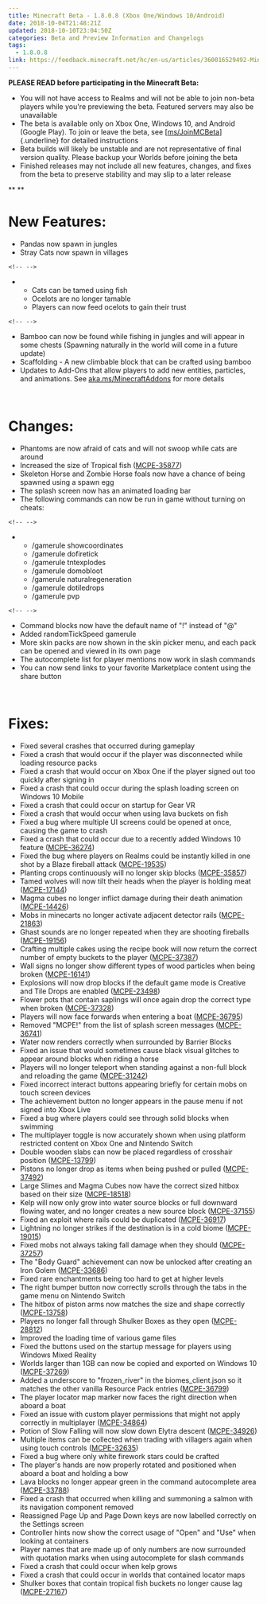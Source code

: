 ```yaml
---
title: Minecraft Beta - 1.8.0.8 (Xbox One/Windows 10/Android)
date: 2018-10-04T21:48:21Z
updated: 2018-10-10T23:04:50Z
categories: Beta and Preview Information and Changelogs
tags:
  - 1.8.0.8
link: https://feedback.minecraft.net/hc/en-us/articles/360016529492-Minecraft-Beta-1-8-0-8-Xbox-One-Windows-10-Android-
---
```


**PLEASE READ before participating in the Minecraft Beta:**

-   You will not have access to Realms and will not be able to join non-beta players while you\'re previewing the beta. Featured servers may also be unavailable
-   The beta is available only on Xbox One, Windows 10, and Android (Google Play). To join or leave the beta, see [[ms/JoinMCBeta](http://aka.ms/JoinMCBeta)]{.underline} for detailed instructions
-   Beta builds will likely be unstable and are not representative of final version quality. Please backup your Worlds before joining the beta
-   Finished releases may not include all new features, changes, and fixes from the beta to preserve stability and may slip to a later release

** **

# New Features:

-   Pandas now spawn in jungles 
-   Stray Cats now spawn in villages 

```{=html}
<!-- -->
```
-   -   Cats can be tamed using fish
    -   Ocelots are no longer tamable
    -   Players can now feed ocelots to gain their trust

```{=html}
<!-- -->
```
-   Bamboo can now be found while fishing in jungles and will appear in some chests (Spawning naturally in the world will come in a future update)
-   Scaffolding - A new climbable block that can be crafted using bamboo
-   Updates to Add-Ons that allow players to add new entities, particles, and animations. See [aka.ms/MinecraftAddons](https://aka.ms/MinecraftAddons) for more details

 

# Changes:

-   Phantoms are now afraid of cats and will not swoop while cats are around 
-   Increased the size of Tropical fish ([MCPE-35877](https://bugs.mojang.com/browse/MCPE-35877))
-   Skeleton Horse and Zombie Horse foals now have a chance of being spawned using a spawn egg
-   The splash screen now has an animated loading bar 
-   The following commands can now be run in game without turning on cheats: 

```{=html}
<!-- -->
```
-   -   /gamerule showcoordinates
    -   /gamerule dofiretick
    -   /gamerule tntexplodes
    -   /gamerule domobloot
    -   /gamerule naturalregeneration
    -   /gamerule dotiledrops
    -   /gamerule pvp

```{=html}
<!-- -->
```
-   Command blocks now have the default name of "!" instead of "@"
-   Added randomTickSpeed gamerule
-   More skin packs are now shown in the skin picker menu, and each pack can be opened and viewed in its own page 
-   The autocomplete list for player mentions now work in slash commands
-   You can now send links to your favorite Marketplace content using the share button 

 

# Fixes:

-   Fixed several crashes that occurred during gameplay
-   Fixed a crash that would occur if the player was disconnected while loading resource packs 
-   Fixed a crash that would occur on Xbox One if the player signed out too quickly after signing in 
-   Fixed a crash that could occur during the splash loading screen on Windows 10 Mobile 
-   Fixed a crash that could occur on startup for Gear VR 
-   Fixed a crash that would occur when using lava buckets on fish 
-   Fixed a bug where multiple UI screens could be opened at once, causing the game to crash 
-   Fixed a crash that could occur due to a recently added Windows 10 feature ([MCPE-36274](https://bugs.mojang.com/browse/MCPE-36274))
-   Fixed the bug where players on Realms could be instantly killed in one shot by a Blaze fireball attack ([MCPE-19535](https://bugs.mojang.com/browse/MCPE-19535))
-   Planting crops continuously will no longer skip blocks ([MCPE-35857](https://bugs.mojang.com/browse/MCPE-35857))
-   Tamed wolves will now tilt their heads when the player is holding meat ([MCPE-17144](https://bugs.mojang.com/browse/MCPE-17144))
-   Magma cubes no longer inflict damage during their death animation ([MCPE-14426](https://bugs.mojang.com/browse/MCPE-14426))
-   Mobs in minecarts no longer activate adjacent detector rails ([MCPE-21863](https://bugs.mojang.com/browse/MCPE-21863))
-   Ghast sounds are no longer repeated when they are shooting fireballs ([MCPE-19156](https://bugs.mojang.com/browse/MCPE-19156))
-   Crafting multiple cakes using the recipe book will now return the correct number of empty buckets to the player ([MCPE-37387](https://bugs.mojang.com/browse/MCPE-37387))
-   Wall signs no longer show different types of wood particles when being broken ([MCPE-16141](https://bugs.mojang.com/browse/MCPE-16141))
-   Explosions will now drop blocks if the default game mode is Creative and Tile Drops are enabled ([MCPE-23498](https://bugs.mojang.com/browse/MCPE-23498))
-   Flower pots that contain saplings will once again drop the correct type when broken ([MCPE-37328](https://bugs.mojang.com/browse/MCPE-37328))
-   Players will now face forwards when entering a boat ([MCPE-36795](https://bugs.mojang.com/browse/MCPE-36795))
-   Removed \"MCPE!\" from the list of splash screen messages ([MCPE-36741](https://bugs.mojang.com/browse/MCPE-36741))
-   Water now renders correctly when surrounded by Barrier Blocks 
-   Fixed an issue that would sometimes cause black visual glitches to appear around blocks when riding a horse 
-   Players will no longer teleport when standing against a non-full block and reloading the game ([MCPE-31242](https://bugs.mojang.com/browse/MCPE-31242))
-   Fixed incorrect interact buttons appearing briefly for certain mobs on touch screen devices 
-   The achievement button no longer appears in the pause menu if not signed into Xbox Live 
-   Fixed a bug where players could see through solid blocks when swimming
-   The multiplayer toggle is now accurately shown when using platform restricted content on Xbox One and Nintendo Switch 
-   Double wooden slabs can now be placed regardless of crosshair position ([MCPE-13799](https://bugs.mojang.com/browse/MCPE-13799))
-   Pistons no longer drop as items when being pushed or pulled ([MCPE-37492](https://bugs.mojang.com/browse/MCPE-37492))
-   Large Slimes and Magma Cubes now have the correct sized hitbox based on their size ([MCPE-18518](https://bugs.mojang.com/browse/MCPE-18518))
-   Kelp will now only grow into water source blocks or full downward flowing water, and no longer creates a new source block ([MCPE-37155](https://bugs.mojang.com/browse/MCPE-37155))
-   Fixed an exploit where rails could be duplicated ([MCPE-36917](https://bugs.mojang.com/browse/MCPE-36917))
-   Lightning no longer strikes if the destination is in a cold biome ([MCPE-19015](https://bugs.mojang.com/browse/MCPE-19015))
-   Fixed mobs not always taking fall damage when they should ([MCPE-37257](https://bugs.mojang.com/browse/MCPE-37257))
-   The \"Body Guard\" achievement can now be unlocked after creating an Iron Golem ([MCPE-33686](https://bugs.mojang.com/browse/MCPE-33686))
-   Fixed rare enchantments being too hard to get at higher levels 
-   The right bumper button now correctly scrolls through the tabs in the game menu on Nintendo Switch 
-   The hitbox of piston arms now matches the size and shape correctly ([MCPE-13758](https://bugs.mojang.com/browse/MCPE-13758))
-   Players no longer fall through Shulker Boxes as they open ([MCPE-28812](https://bugs.mojang.com/browse/MCPE-28812))
-   Improved the loading time of various game files 
-   Fixed the buttons used on the startup message for players using Windows Mixed Reality 
-   Worlds larger than 1GB can now be copied and exported on Windows 10 ([MCPE-37269](https://bugs.mojang.com/browse/MCPE-37269))
-   Added a underscore to \"frozen_river\" in the biomes_client.json so it matches the other vanilla Resource Pack entries ([MCPE-36799](https://bugs.mojang.com/browse/MCPE-36799))
-   The player locator map marker now faces the right direction when aboard a boat 
-   Fixed an issue with custom player permissions that might not apply correctly in multiplayer ([MCPE-34864](https://bugs.mojang.com/browse/MCPE-34864))
-   Potion of Slow Falling will now slow down Elytra descent ([MCPE-34926](https://bugs.mojang.com/browse/MCPE-34926))
-   Multiple items can be collected when trading with villagers again when using touch controls ([MCPE-32635](https://bugs.mojang.com/browse/MCPE-32635))
-   Fixed a bug where only white firework stars could be crafted 
-   The player\'s hands are now properly rotated and positioned when aboard a boat and holding a bow 
-   Lava blocks no longer appear green in the command autocomplete area ([MCPE-33788](https://bugs.mojang.com/browse/MCPE-33788))
-   Fixed a crash that occurred when killing and summoning a salmon with its navigation component removed
-   Reassigned Page Up and Page Down keys are now labelled correctly on the Settings screen
-   Controller hints now show the correct usage of \"Open\" and \"Use\" when looking at containers
-   Player names that are made up of only numbers are now surrounded with quotation marks when using autocomplete for slash commands
-   Fixed a crash that could occur when kelp grows
-   Fixed a crash that could occur in worlds that contained locator maps
-   Shulker boxes that contain tropical fish buckets no longer cause lag ([MCPE-27167](https://bugs.mojang.com/browse/MCPE-27167))
